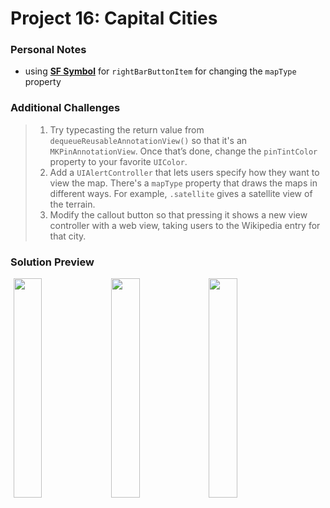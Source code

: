 # Project 16: Capital Cities

### Personal Notes
- using [**SF Symbol**](https://developer.apple.com/design/human-interface-guidelines/sf-symbols/overview/) for `rightBarButtonItem` for changing the `mapType` property

### Additional Challenges
> 1. Try typecasting the return value from `dequeueReusableAnnotationView()` so that it's an `MKPinAnnotationView`. Once that’s done, change the `pinTintColor` property to your favorite `UIColor`.
> 2. Add a `UIAlertController` that lets users specify how they want to view the map. There's a `mapType` property that draws the maps in different ways. For example, `.satellite` gives a satellite view of the terrain.
> 3. Modify the callout button so that pressing it shows a new view controller with a web view, taking users to the Wikipedia entry for that city.

### Solution Preview
<img src="https://user-images.githubusercontent.com/4438390/185703743-f692fd95-47a7-497b-b96c-4eb1f84b18dd.png" style="float:left; width: 30%; margin-left: 1%"><img src="https://user-images.githubusercontent.com/4438390/185703772-690719f0-2dd1-40e2-a250-9b3485ebc2d5.png" style="float:left; width: 30%; margin-left: 1%"><img src="https://user-images.githubusercontent.com/4438390/185703795-af2135a3-4170-4305-bbb0-c454a9dbb963.png" style="float:left; width: 30%; margin-left: 1%">
